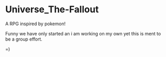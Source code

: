 Universe_The-Fallout
====================

A RPG inspired by pokemon!

Funny we have only started an i am working on my own yet this is ment to be a group effort. 

=)
